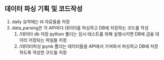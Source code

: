 데이터 파싱 기획 및 코드작성
--------------------

1. daily 요약에는 til 자료들을 저장
2. data_parsing은 각 API마다 데이터를 파싱하고 DB에 저장하는 코드를 작성  
    1. /데이터 db 저장 python 폴더는 임시 테스트를 위해 실행시키면 DB에 금융 데이터 저장되는 파일들 저장
    2. /데이터파싱 jpynb 폴더는 데이터들을 API에서 가져와서 파싱하고 DB에 저장하도록 작성한 코드들 저장
